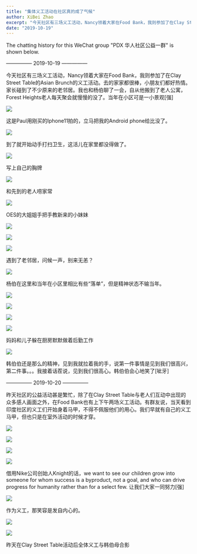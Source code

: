 ```yaml
---
title: "集体义工活动在社区真的成了气候"
author: XiBei Zhao
excerpt: "今天社区有三场义工活动，Nancy领着大家在Food Bank，我则参加了在Clay Street Table的Asian Brunch的义工活动。去的家家都很棒，小朋友们都好热情。借用Nike公司创始人Knight的话，we want to see our children grow into someone for whom success is a byproduct, not a goal, and who can drive progress for humanity rather than for a select few. 让我们大家一同努力！"
date: "2019-10-19"
---
```


The chatting history for this WeChat group "PDX 华人社区公益一群" is shown below.

—————  2019-10-19  —————

今天社区有三场义工活动，Nancy领着大家在Food Bank，我则参加了在Clay Street Table的Asian Brunch的义工活动。去的家家都很棒，小朋友们都好热情。家长碰到了不少原来的老邻居。我也和杨伯聊了一会，自从他搬到了老人公寓，Forest Heights老人每天聚会就慢慢的没了。当年在小区可是一小景观[强]

![](https://res.cloudinary.com/dhngj18do/image/upload/f_auto,q_auto/v1/images/c164b2bb49177954db9267e2528c7cb5)

这是Paul用刚买的Iphone11拍的，立马把我的Android phone给比没了。

![](https://res.cloudinary.com/dhngj18do/image/upload/f_auto,q_auto/v1/images/94f402f9e3301595eb0114bb41459296)

到了就开始动手打扫卫生，这活儿在家里都没得做了。

![](https://res.cloudinary.com/dhngj18do/image/upload/f_auto,q_auto/v1/images/185d882a2253ca1bff845258cac7f500)

写上自己的胸牌

![](https://res.cloudinary.com/dhngj18do/image/upload/f_auto,q_auto/v1/images/89f0ad40ac50669b797fcbfab71fd78a)

和先到的老人唠家常

![](https://res.cloudinary.com/dhngj18do/image/upload/f_auto,q_auto/v1/images/7064f3ba4b399b42a657a40c0dc739a5)

OES的大姐姐手把手教新来的小妹妹

![](https://res.cloudinary.com/dhngj18do/image/upload/f_auto,q_auto/v1/images/2cf29b0abea8d9d67f12ca861ae600f8)

![](https://res.cloudinary.com/dhngj18do/image/upload/f_auto,q_auto/v1/images/746eb74173e90eedd12b1960ded31685)

![](https://res.cloudinary.com/dhngj18do/image/upload/f_auto,q_auto/v1/images/57c68ae5dd52fcd777d65edfe21aea4d)

遇到了老邻居，问候一声，别来无恙？

![](https://res.cloudinary.com/dhngj18do/image/upload/f_auto,q_auto/v1/images/ebaec515a6d916b3d61a4ca96276ed63)

杨伯在这里和当年在小区里相比有些“落单”，但是精神状态不输当年。

![](https://res.cloudinary.com/dhngj18do/image/upload/f_auto,q_auto/v1/images/8247190fbac128ce8a1355b56e20027a)

![](https://res.cloudinary.com/dhngj18do/image/upload/f_auto,q_auto/v1/images/d51fe274c7ed8720b923e053d54298ed)

![](https://res.cloudinary.com/dhngj18do/image/upload/f_auto,q_auto/v1/images/4c717a4ab85ddc6fae6043b70c76b15c)

![](https://res.cloudinary.com/dhngj18do/image/upload/f_auto,q_auto/v1/images/bfc73d52fc75eb00f9873f020b675e99)

妈妈和儿子躲在厨房默默做着后勤工作

![](https://res.cloudinary.com/dhngj18do/image/upload/f_auto,q_auto/v1/images/96f35146b1ec6bd8597d7e1e665c692d)

韩伯伯还是那么的精神，见到我就拉着我的手，说第一件事情是见到我们很高兴，第二件事。。。我接着话茬说，见到我们很高心。韩伯伯会心地笑了[呲牙]

—————  2019-10-20  —————

昨天社区的公益活动甚是繁忙，除了在Clay Street Table与老人们互动中出现的众多感人画面之外，在Food Bank也有上下午两场义工活动。有群友说，当天看到印度社区的义工们开始身着马甲，不得不佩服他们的用心。我们早就有自己的义工马甲，但也只是在室外活动的时候才穿。

![](https://res.cloudinary.com/dhngj18do/image/upload/f_auto,q_auto/v1/images/cc3bc24e54bc1aba86b230ae9d7185cd)

![](https://res.cloudinary.com/dhngj18do/image/upload/f_auto,q_auto/v1/images/102a20abd639373998be3b18abf3c55a)

![](https://res.cloudinary.com/dhngj18do/image/upload/f_auto,q_auto/v1/images/064e908fa0a25bcdddaedde9eb064204)

![](https://res.cloudinary.com/dhngj18do/image/upload/f_auto,q_auto/v1/images/8aafb88d656ca4bc1af3de6660277e99)

借用Nike公司创始人Knight的话，we want to see our children grow into someone for whom success is a byproduct, not a goal, and who can drive progress for humanity rather than for a select few. 让我们大家一同努力[强]

![](https://res.cloudinary.com/dhngj18do/image/upload/f_auto,q_auto/v1/images/19c5c1a7fef89ecc214ce8517a80f3ff)

作为义工，那笑容是发自内心的。

![](https://res.cloudinary.com/dhngj18do/image/upload/f_auto,q_auto/v1/images/9eebdc7865db96b52bf55e874f3b3fc9)

![](https://res.cloudinary.com/dhngj18do/image/upload/f_auto,q_auto/v1/images/d8cbc411471ea1dbbbb4bd7784947b5e)

昨天在Clay Street Table活动后全体义工与韩伯母合影
